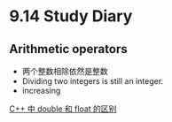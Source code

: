 # 9.14 Study Diary

## Arithmetic operators
- 两个整数相除依然是整数
- Dividing two integers is still an integer.
- increasing

[C++ 中 double 和 float 的区别](about_the_differents_of_float_and_double.md)